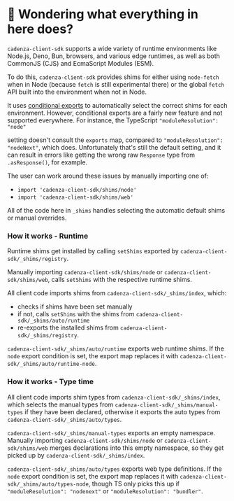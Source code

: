 # 👋 Wondering what everything in here does?

`cadenza-client-sdk` supports a wide variety of runtime environments like Node.js, Deno, Bun, browsers, and various
edge runtimes, as well as both CommonJS (CJS) and EcmaScript Modules (ESM).

To do this, `cadenza-client-sdk` provides shims for either using `node-fetch` when in Node (because `fetch` is still experimental there) or the global `fetch` API built into the environment when not in Node.

It uses [conditional exports](https://nodejs.org/api/packages.html#conditional-exports) to
automatically select the correct shims for each environment. However, conditional exports are a fairly new
feature and not supported everywhere. For instance, the TypeScript `"moduleResolution": "node"`

setting doesn't consult the `exports` map, compared to `"moduleResolution": "nodeNext"`, which does.
Unfortunately that's still the default setting, and it can result in errors like
getting the wrong raw `Response` type from `.asResponse()`, for example.

The user can work around these issues by manually importing one of:

- `import 'cadenza-client-sdk/shims/node'`
- `import 'cadenza-client-sdk/shims/web'`

All of the code here in `_shims` handles selecting the automatic default shims or manual overrides.

### How it works - Runtime

Runtime shims get installed by calling `setShims` exported by `cadenza-client-sdk/_shims/registry`.

Manually importing `cadenza-client-sdk/shims/node` or `cadenza-client-sdk/shims/web`, calls `setShims` with the respective runtime shims.

All client code imports shims from `cadenza-client-sdk/_shims/index`, which:

- checks if shims have been set manually
- if not, calls `setShims` with the shims from `cadenza-client-sdk/_shims/auto/runtime`
- re-exports the installed shims from `cadenza-client-sdk/_shims/registry`.

`cadenza-client-sdk/_shims/auto/runtime` exports web runtime shims.
If the `node` export condition is set, the export map replaces it with `cadenza-client-sdk/_shims/auto/runtime-node`.

### How it works - Type time

All client code imports shim types from `cadenza-client-sdk/_shims/index`, which selects the manual types from `cadenza-client-sdk/_shims/manual-types` if they have been declared, otherwise it exports the auto types from `cadenza-client-sdk/_shims/auto/types`.

`cadenza-client-sdk/_shims/manual-types` exports an empty namespace.
Manually importing `cadenza-client-sdk/shims/node` or `cadenza-client-sdk/shims/web` merges declarations into this empty namespace, so they get picked up by `cadenza-client-sdk/_shims/index`.

`cadenza-client-sdk/_shims/auto/types` exports web type definitions.
If the `node` export condition is set, the export map replaces it with `cadenza-client-sdk/_shims/auto/types-node`, though TS only picks this up if `"moduleResolution": "nodenext"` or `"moduleResolution": "bundler"`.
